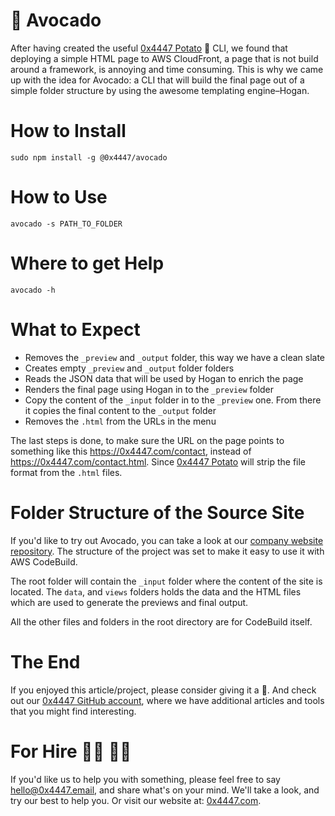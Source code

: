 # 🥑 Avocado

After having created the useful [0x4447 Potato](https://github.com/0x4447/0x4447-cli-node-potato) 🥔 CLI, we found that deploying a simple HTML page to AWS CloudFront, a page that is not build around a framework, is annoying and time consuming. This is why we came up with the idea for Avocado: a CLI that will build the final page out of a simple folder structure by using the awesome templating engine–Hogan.

# How to Install

```
sudo npm install -g @0x4447/avocado
```

# How to Use

```
avocado -s PATH_TO_FOLDER
```

# Where to get Help

```
avocado -h
```

# What to Expect

- Removes the `_preview` and `_output` folder, this way we have a clean slate
- Creates empty `_preview` and `_output` folder folders
- Reads the JSON data that will be used by Hogan to enrich the page
- Renders the final page using Hogan in to the `_preview` folder
- Copy the content of the `_input` folder in to the `_preview` one. From there it copies the final content to the `_output` folder
- Removes the `.html` from the URLs in the menu

The last steps is done, to make sure the URL on the page points to something like this https://0x4447.com/contact, instead of https://0x4447.com/contact.html. Since [0x4447 Potato](https://github.com/0x4447/0x4447-cli-node-potato) will strip the file format from the `.html` files.

# Folder Structure of the Source Site

If you'd like to try out Avocado, you can take a look at our [company website repository](https://github.com/0x4447/0x4447.com). The structure of the project was set to make it easy to use it with AWS CodeBuild.

The root folder will contain the `_input` folder where the content of the site is located. The `data`, and `views` folders holds the data and the HTML files which are used to generate the previews and final output.

All the other files and folders in the root directory are for CodeBuild itself.

# The End

If you enjoyed this article/project, please consider giving it a 🌟. And check out our [0x4447 GitHub account](https://github.com/0x4447), where we have additional articles and tools that you might find interesting.

# For Hire 👨‍💻 👩‍💻

If you'd like us to help you with something, please feel free to say [hello@0x4447.email](hello@0x4447.email), and share what's on your mind. We'll take a look, and try our best to help you. Or visit our website at: [0x4447.com](https://0x4447.com).
